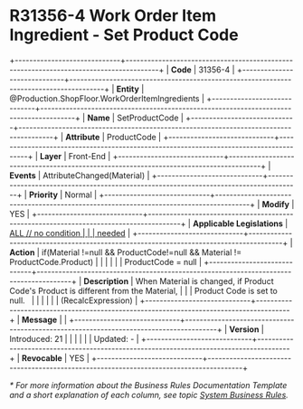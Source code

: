 ﻿---
erp.type: front-end-business-rule
erp.entity: Production.ShopFloor.WorkOrderItemIngredients
---

# R31356-4 Work Order Item Ingredient - Set Product Code
+-----------------------------+---------------------------------------------------------------------------------------+
| **Code**                    | 31356-4                                                                               |
+-----------------------------+---------------------------------------------------------------------------------------+
| **Entity**                  | @Production.ShopFloor.WorkOrderItemIngredients                                        |
+-----------------------------+---------------------------------------------------------------------------------------+
| **Name**                    | SetProductCode                                                                        |
+-----------------------------+---------------------------------------------------------------------------------------+
| **Attribute**               | ProductCode                                                                           |
+-----------------------------+---------------------------------------------------------------------------------------+
| **Layer**                   | Front-End                                                                             |
+-----------------------------+---------------------------------------------------------------------------------------+
| **Events**                  | AttributeChanged(Material)                                                            |
+-----------------------------+---------------------------------------------------------------------------------------+
| **Priority**                | Normal                                                                                |
+-----------------------------+---------------------------------------------------------------------------------------+
| **Modify**                  | YES                                                                                   |
+-----------------------------+---------------------------------------------------------------------------------------+
| **Applicable Legislations** | [ALL // no condition                                                                  |
|                             | needed](xref:applicable-legislations)                                                 |
+-----------------------------+---------------------------------------------------------------------------------------+
| **Action**                  | if(Material !=null && ProductCode!=null && Material != ProductCode.Product)           |
|                             |                                                                                       |
|                             | ProductCode = null                                                                    |
+-----------------------------+---------------------------------------------------------------------------------------+
| **Description**             | When Material is changed, if Product Code\'s Product is different from the Material,  |
|                             | Product Code is set to null.                                                          |
|                             |                                                                                       |
|                             | (RecalcExpression)                                                                    |
+-----------------------------+---------------------------------------------------------------------------------------+
| **Message**                 |                                                                                       |
+-----------------------------+---------------------------------------------------------------------------------------+
| **Version**                 | Introduced: 21                                                                        |
|                             |                                                                                       |
|                             | Updated: -                                                                            |
+-----------------------------+---------------------------------------------------------------------------------------+
| **Revocable**               | YES                                                                                   |
+-----------------------------+---------------------------------------------------------------------------------------+

*\* For more information about the Business Rules Documentation Template and a short explanation of each column, see
topic [System Business Rules](../templates/template-description-system-business-rules.md).*
